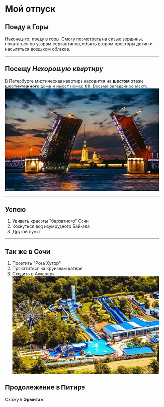 # Мой отпуск

## Поеду в **Горы**
Наконец-то, поеду в горы.
Смогу посмотреть на сизые вершины,
покататься по узорам серпантинов,
объять взором просторы долин и насытиться воздухом облаков.
___
## Посещу *Нехорошую квартиру*
В Петербурге мистическая квартира находится
на **шестом** этаже **шестиэтажного** дома
и имеет номер **66**. Весьма загадочное место.
![](spb.jpg)
___
## Успею
1. Увидеть красоты "бархатного" Сочи
2. Коснуться вод изумрудного Байкала
3. Другой пункт

___
## Так же в Сочи
1. Посетить "Роза Хутор"
2. Прокатиться на круизном катере
3. Сходить в Аквапарк
![](Sochi.jpg)


## Продолежение в Питире
Схожу в **Эрмитаж**
